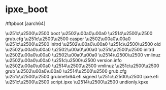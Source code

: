 # ipxe_boot

/tftpboot [aarch64]

\u251c\u2500\u2500 boot
\u2502\u00a0\u00a0 \u2514\u2500\u2500 grub.cfg
\u251c\u2500\u2500 casper
\u2502\u00a0\u00a0 \u251c\u2500\u2500 initrd
\u2502\u00a0\u00a0 \u251c\u2500\u2500 old
\u2502\u00a0\u00a0 \u2502\u00a0\u00a0 \u251c\u2500\u2500 initrd
\u2502\u00a0\u00a0 \u2502\u00a0\u00a0 \u2514\u2500\u2500 vmlinuz
\u2502\u00a0\u00a0 \u251c\u2500\u2500 version.info
\u2502\u00a0\u00a0 \u2514\u2500\u2500 vmlinuz
\u251c\u2500\u2500 grub
\u2502\u00a0\u00a0 \u2514\u2500\u2500 grub.cfg
\u251c\u2500\u2500 grubnetx64.efi.signed
\u251c\u2500\u2500 ipxe.efi
\u251c\u2500\u2500 script.ipxe
\u2514\u2500\u2500 undionly.kpxe
